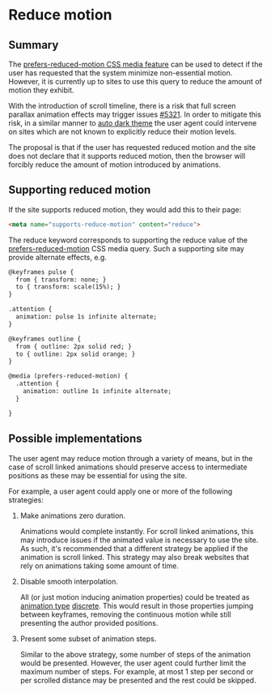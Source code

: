 # Reduce motion

## Summary

The [prefers-reduced-motion CSS media
feature](https://developer.mozilla.org/en-US/docs/Web/CSS/@media/prefers-reduced-motion)
can be used to detect if the user has requested that the system minimize non-essential motion.
However, it is currently up to sites to use this query to reduce the amount of
motion they exhibit.

With the introduction of scroll timeline, there is a risk that full screen
parallax animation effects may trigger issues
[#5321](https://github.com/w3c/csswg-drafts/issues/5321). In order to mitigate
this risk, in a similar manner to [auto dark
theme](https://developer.chrome.com/blog/auto-dark-theme/) the user agent could
intervene on sites which are not known to explicitly reduce their motion levels.

The proposal is that if the user has requested reduced motion and the site does
not declare that it supports reduced motion, then the browser will forcibly
reduce the amount of motion introduced by animations.

## Supporting reduced motion

If the site supports reduced motion, they would add this to their page:

```html
<meta name="supports-reduce-motion" content="reduce">
```

The reduce keyword corresponds to supporting the reduce value of the
[prefers-reduced-motion](https://drafts.csswg.org/mediaqueries-5/#prefers-reduced-motion) CSS media query.
Such a supporting site may provide alternate effects, e.g.

```html
@keyframes pulse {
  from { transform: none; }
  to { transform: scale(15%); }
}

.attention {
  animation: pulse 1s infinite alternate;
}

@keyframes outline {
  from { outline: 2px solid red; }
  to { outline: 2px solid orange; }
}

@media (prefers-reduced-motion) {
  .attention {
    animation: outline 1s infinite alternate;
  }

}
```

## Possible implementations

The user agent may reduce motion through a variety of means, but in the case of
scroll linked animations should preserve access to intermediate positions as
these may be essential for using the site.

For example, a user agent could apply one or more of the following strategies:

1. Make animations zero duration.

   Animations would complete instantly. For scroll
   linked animations, this may introduce issues if the animated value is
   necessary to use the site. As such, it's recommended that a different
   strategy be applied if the animation is scroll linked. This strategy may also
   break websites that rely on animations taking some amount of time.

2. Disable smooth interpolation.

   All (or just motion inducing animation properties) could be treated as
   [animation
   type](https://www.w3.org/TR/web-animations-1/#animating-properties)
   [discrete](https://www.w3.org/TR/web-animations-1/#discrete). This would
   result in those properties jumping between keyframes, removing the continuous
   motion while still presenting the author provided positions.

3. Present some subset of animation steps.

   Similar to the above strategy, some number of steps of the animation would be
   presented. However, the user agent could further limit the maximum number of
   steps. For example, at most 1 step per second or per scrolled distance may be
   presented and the rest could be skipped.

